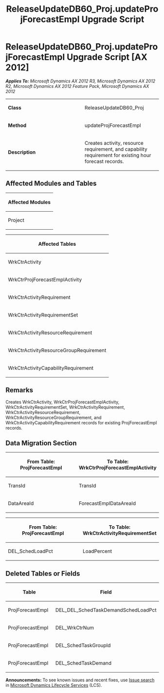 ﻿---
title: ReleaseUpdateDB60_Proj.updateProjForecastEmpl Upgrade Script
TOCTitle: ReleaseUpdateDB60_Proj.updateProjForecastEmpl Upgrade Script
ms:assetid: 0421c954-97ef-3355-6fe2-dc2a7f36e42f
ms:mtpsurl: https://msdn.microsoft.com/en-us/library/JJ684681(v=AX.60)
ms:contentKeyID: 49706376
ms.date: 05/18/2015
mtps_version: v=AX.60
---

# ReleaseUpdateDB60\_Proj.updateProjForecastEmpl Upgrade Script [AX 2012]


_**Applies To:** Microsoft Dynamics AX 2012 R3, Microsoft Dynamics AX 2012 R2, Microsoft Dynamics AX 2012 Feature Pack, Microsoft Dynamics AX 2012_

<table>
<colgroup>
<col style="width: 50%" />
<col style="width: 50%" />
</colgroup>
<tbody>
<tr class="odd">
<td><p><strong>Class</strong></p></td>
<td><p>ReleaseUpdateDB60_Proj</p></td>
</tr>
<tr class="even">
<td><p><strong>Method</strong></p></td>
<td><p>updateProjForecastEmpl</p></td>
</tr>
<tr class="odd">
<td><p><strong>Description</strong></p></td>
<td><p>Creates activity, resource requirement, and capability requirement for existing hour forecast records.</p></td>
</tr>
</tbody>
</table>


## Affected Modules and Tables

<table>
<colgroup>
<col style="width: 100%" />
</colgroup>
<thead>
<tr class="header">
<th><p>Affected Modules</p></th>
</tr>
</thead>
<tbody>
<tr class="odd">
<td><p>Project</p></td>
</tr>
</tbody>
</table>


<table>
<colgroup>
<col style="width: 100%" />
</colgroup>
<thead>
<tr class="header">
<th><p>Affected Tables</p></th>
</tr>
</thead>
<tbody>
<tr class="odd">
<td><p>WrkCtrActivity</p></td>
</tr>
<tr class="even">
<td><p>WrkCtrProjForecastEmplActivity</p></td>
</tr>
<tr class="odd">
<td><p>WrkCtrActivityRequirement</p></td>
</tr>
<tr class="even">
<td><p>WrkCtrActivityRequirementSet</p></td>
</tr>
<tr class="odd">
<td><p>WrkCtrActivityResourceRequirement</p></td>
</tr>
<tr class="even">
<td><p>WrkCtrActivityResourceGroupRequirement</p></td>
</tr>
<tr class="odd">
<td><p>WrkCtrActivityCapabilityRequirement</p></td>
</tr>
</tbody>
</table>


## Remarks

Creates WrkCtrActivity, WrkCtrProjForecastEmplActivity, WrkCtrActivityRequirementSet, WrkCtrActivityRequirement, WrkCtrActivityResourceRequirement, WrkCtrActivityResourceGroupRequirement, and WrkCtrActivityCapabilityRequirement records for existing ProjForecastEmpl records.

## Data Migration Section

<table>
<colgroup>
<col style="width: 50%" />
<col style="width: 50%" />
</colgroup>
<thead>
<tr class="header">
<th><p>From Table: ProjForecastEmpl</p></th>
<th><p>To Table: WrkCtrProjForecastEmplActivity</p></th>
</tr>
</thead>
<tbody>
<tr class="odd">
<td><p>TransId</p></td>
<td><p>TransId</p></td>
</tr>
<tr class="even">
<td><p>DataAreaId</p></td>
<td><p>ForecastEmplDataAreaId</p></td>
</tr>
</tbody>
</table>


<table>
<colgroup>
<col style="width: 50%" />
<col style="width: 50%" />
</colgroup>
<thead>
<tr class="header">
<th><p>From Table: ProjForecastEmpl</p></th>
<th><p>To Table: WrkCtrActivityRequirementSet</p></th>
</tr>
</thead>
<tbody>
<tr class="odd">
<td><p>DEL_SchedLoadPct</p></td>
<td><p>LoadPercent</p></td>
</tr>
</tbody>
</table>


## Deleted Tables or Fields

<table>
<colgroup>
<col style="width: 50%" />
<col style="width: 50%" />
</colgroup>
<thead>
<tr class="header">
<th><p>Table</p></th>
<th><p>Field</p></th>
</tr>
</thead>
<tbody>
<tr class="odd">
<td><p>ProjForecastEmpl</p></td>
<td><p>DEL_DEL_SchedTaskDemandSchedLoadPct</p></td>
</tr>
<tr class="even">
<td><p>ProjForecastEmpl</p></td>
<td><p>DEL_WrkCtrNum</p></td>
</tr>
<tr class="odd">
<td><p>ProjForecastEmpl</p></td>
<td><p>DEL_SchedTaskGroupId</p></td>
</tr>
<tr class="even">
<td><p>ProjForecastEmpl</p></td>
<td><p>DEL_SchedTaskDemand</p></td>
</tr>
</tbody>
</table>

  
**Announcements:** To see known issues and recent fixes, use [Issue search](http://go.microsoft.com/fwlink/?linkid=389258) in [Microsoft Dynamics Lifecycle Services](http://go.microsoft.com/fwlink/?linkid=306505) (LCS).

